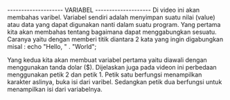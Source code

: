 -------------------- VARIABEL --------------------
Di video ini akan membahas varibel. Variabel sendiri adalah menyimpan suatu nilai (value) atau data yang dapat digunakan nanti dalam suatu program. Yang pertama kita akan membahas tentang bagaimana dapat menggabungkan sesuatu. Caranya yaitu dengan memberi titik diantara 2 kata yang ingin digabungkan misal : echo "Hello, " . "World";

Yang kedua kita akan membuat variabel pertama yaitu diawali dengan menggunakan tanda dolar ($). Dijelaskan juga pada videon ini perbedaan menggunakan petik 2 dan petik 1. Petik satu berfungsi menampilkan karakter aslinya, buka isi dari varibel. Sedangkan petik dua berfungsi untuk menampilkan isi dari variabelnya.



